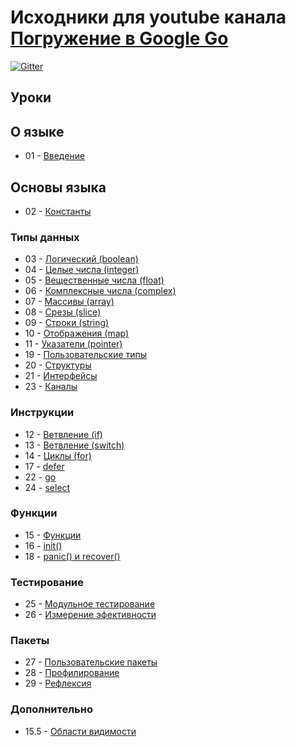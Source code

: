 Исходники для youtube канала [Погружение в Google Go][youtube-channel]
=====

[youtube-channel]: https://www.youtube.com/playlist?list=PLBOo6DBmP5V9CAXxxl6EZxZpMmT_4ZOca

[![Gitter](https://badges.gitter.im/Join%20Chat.svg)](https://gitter.im/index0h/dive-into-golang?utm_source=badge&utm_medium=badge&utm_campaign=pr-badge&utm_content=body_badge)

Уроки
-----

## О языке 

* 01 - [Введение](http://youtu.be/sAHzVzjM3WI)

## Основы языка

* 02 - [Константы](http://youtu.be/Ch-qziSFolw)

### Типы данных

* 03 - [Логический (boolean)](http://youtu.be/zDfC0kATDmI)
* 04 - [Целые числа (integer)](http://youtu.be/oZP88EB7scc)
* 05 - [Вещественные числа (float)](http://youtu.be/8QKyQPxGQxU)
* 06 - [Комплексные числа (complex)](http://youtu.be/cs7phHvXA5k)
* 07 - [Массивы (array)](http://youtu.be/QppUmWEx4Us)
* 08 - [Срезы (slice)](http://youtu.be/AyZbiR15q84)
* 09 - [Строки (string)](http://youtu.be/a8sIdapl26g)
* 10 - [Отображения (map)](http://youtu.be/ir7Ps3TW43U)
* 11 - [Указатели (pointer)](http://youtu.be/IEOHwGW3AKU)
* 19 - [Пользовательские типы](https://www.youtube.com/watch?v=nKqEWXEMt_8)
* 20 - [Структуры](https://www.youtube.com/watch?v=_ZYf8jZkVZg)
* 21 - [Интерфейсы](https://www.youtube.com/watch?v=knwWgtUzhoE)
* 23 - [Каналы](https://www.youtube.com/watch?v=yg_G0vnYdhU)

### Инструкции

* 12 - [Ветвление (if)](http://youtu.be/LUDAmVeAhlI)
* 13 - [Ветвление (switch)](http://youtu.be/Twq0sXna1yU)
* 14 - [Циклы (for)](http://youtu.be/Iy9YbhMp5OU)
* 17 - [defer](https://www.youtube.com/watch?v=ulzRcncbq5c)
* 22 - [go](https://www.youtube.com/watch?v=8C-T9sZ3A6g)
* 24 - [select](#)

### Функции

* 15 - [Функции](https://www.youtube.com/watch?v=RCoERjtS4tE)
* 16 - [init()](https://www.youtube.com/watch?v=Zw96e5GBrow)
* 18 - [panic() и recover()](https://www.youtube.com/watch?v=W9CZvnfaJUI)

### Тестирование

* 25 - [Модульное тестирование](#)
* 26 - [Измерение эфективности](#)

### Пакеты

* 27 - [Пользовательские пакеты](#)
* 28 - [Профилирование](#)
* 29 - [Рефлексия](#)

### Дополнительно

* 15.5 - [Области видимости](https://www.youtube.com/watch?v=HuoLIDRPkvU)
